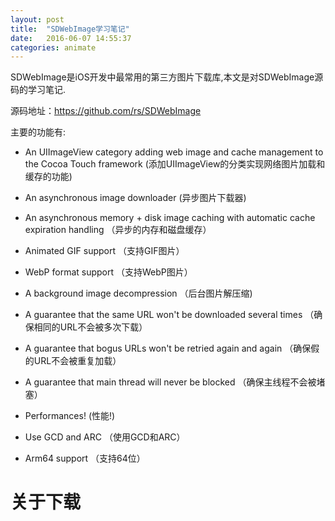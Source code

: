 ```yaml
---
layout: post
title:  "SDWebImage学习笔记"
date:   2016-06-07 14:55:37
categories: animate
---
```


SDWebImage是iOS开发中最常用的第三方图片下载库,本文是对SDWebImage源码的学习笔记.

源码地址：https://github.com/rs/SDWebImage

主要的功能有:

- An UIImageView category adding web image and cache management to the Cocoa Touch framework (添加UIImageView的分类实现网络图片加载和缓存的功能)

- An asynchronous image downloader (异步图片下载器)

- An asynchronous memory + disk image caching with automatic cache expiration handling （异步的内存和磁盘缓存）

- Animated GIF support （支持GIF图片）

- WebP format support （支持WebP图片）

- A background image decompression  （后台图片解压缩)

- A guarantee that the same URL won't be downloaded several times （确保相同的URL不会被多次下载）

- A guarantee that bogus URLs won't be retried again and again （确保假的URL不会被重复加载）

- A guarantee that main thread will never be blocked （确保主线程不会被堵塞）

- Performances! (性能!)

- Use GCD and ARC （使用GCD和ARC）

- Arm64 support  （支持64位）

# 关于下载













